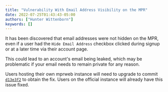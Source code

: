 ```yaml
---
title: "Vulnerability With Email Address Visibility on the MPR"
date: 2022-07-25T01:43:43-05:00
authors: ["Hunter Wittenborn"]
keywords: []
---
```


It has been discovered that email addresses were not hidden on the MPR, even if a user had the `Hide Email Address` checkbox clicked during signup or at a later time via their account page.

This could lead to an account's email being leaked, which may be problematic if your email needs to remain private for any reason.

Users hosting their own mprweb instance will need to upgrade to commit [`d13e3f2`](https://github.com/makedeb/mprweb/commit/d13e3f2f5a9c0b0f6782f35d837090732026ad77) to obtain the fix. Users on the official instance will already have this issue fixed.
